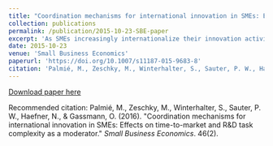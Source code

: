 ```yaml
---
title: "Coordination mechanisms for international innovation in SMEs: Effects on time-to-market and R&D task complexity as a moderator"
collection: publications
permalink: /publication/2015-10-23-SBE-paper
excerpt: 'As SMEs increasingly internationalize their innovation activities, our study strives to improve our understanding of the coordination mechanisms that SMEs can adopt to orchestrate these activities. Building on the evolutionary theory of organizations, we link three established coordination mechanisms (centralization, formalization, and socialization) to the time-to-market of SMEs’ product innovations. We also argue that the complexity of the internationalized R&D tasks moderates the relationship between the three coordination mechanisms and time-to-market. Survey data from 103 SMEs with international innovation activities broadly support our theoretical account. With respect to the main effects, our findings suggest that a high degree of centralization tends to prolong the time-to-market, whereas formalization tends to shorten it. The moderation results further indicate that centralization can become more beneficial when a firm internationalizes highly complex R&D tasks, while formalization tends to become less beneficial with increasing task complexity. Main and moderation effects with respect to socialization are inconclusive. We discuss the implications of these findings for the academic literature and management practice.'
date: 2015-10-23
venue: 'Small Business Economics'
paperurl: 'https://doi.org/10.1007/s11187-015-9683-8'
citation: 'Palmié, M., Zeschky, M., Winterhalter, S., Sauter, P. W., Haefner, N., & Gassmann, O. (2016). &quot;Coordination mechanisms for international innovation in SMEs: Effects on time-to-market and R&D task complexity as a moderator.&quot; <i>Small Business Economics</i>. 46(2).'
---
```


[Download paper here](https://www.alexandria.unisg.ch/244937/1/Palmie%20et%20al.%202015%20SBE.pdf)

Recommended citation: Palmié, M., Zeschky, M., Winterhalter, S., Sauter, P. W., Haefner, N., & Gassmann, O. (2016). "Coordination mechanisms for international innovation in SMEs: Effects on time-to-market and R&D task complexity as a moderator." <i>Small Business Economics</i>. 46(2).
